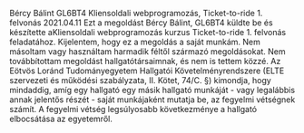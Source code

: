 Bércy Bálint
GL6BT4
Kliensoldali webprogramozás, Ticket-to-ride 1. felvonás
2021.04.11
Ezt a megoldást Bércy Bálint, GL6BT4 küldte be és készítette aKliensoldali webprogramozás kurzus Ticket-to-ride 1. felvonás feladatához.
Kijelentem, hogy ez a megoldás a saját munkám.
Nem másoltam vagy használtam harmadik féltől származó megoldásokat.
Nem továbbítottam megoldást hallgatótársaimnak, és nem is tettem közzé.
Az Eötvös Loránd Tudományegyetem Hallgatói Követelményrendszere (ELTE szervezeti és működési szabályzata, II. Kötet, 74/C. §) kimondja,
hogy mindaddig, amíg egy hallgató egy másik hallgató munkáját - vagy legalábbis annak jelentős részét - saját munkájaként mutatja be,
az fegyelmi vétségnek számít. A fegyelmi vétség legsúlyosabb következménye a hallgató elbocsátása az egyetemről.
